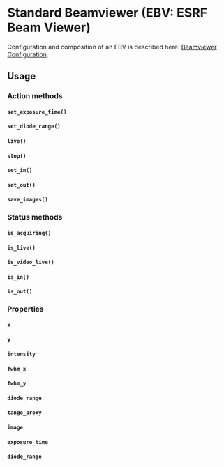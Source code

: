 # Standard Beamviewer (EBV: ESRF Beam Viewer)

Configuration and composition of an EBV is described
here: [Beamviewer Configuration](config_beamviewer.md).

## Usage

### Action methods
#### `set_exposure_time()`
#### `set_diode_range()`
#### `live()`
#### `stop()`
#### `set_in()`
#### `set_out()`
#### `save_images()`

### Status methods
#### `is_acquiring()`
#### `is_live()`
#### `is_video_live()`
#### `is_in()`
#### `is_out()`

### Properties
#### `x`
#### `y`
#### `intensity`
#### `fwhm_x`
#### `fwhm_y`
#### `diode_range`
#### `tango_proxy`
#### `image`
#### `exposure_time`
#### `diode_range`
